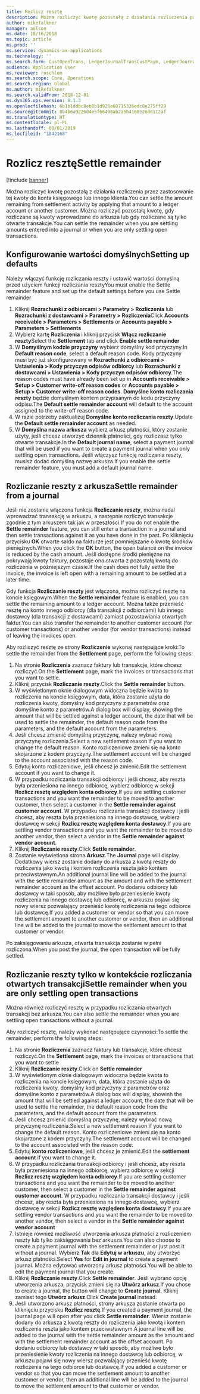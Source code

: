 ```yaml
---
title: Rozlicz resztę
description: Można rozliczyć kwotę pozostałą z działania rozliczenia przez zastosowanie tej kwoty do konta księgowego.
author: mikefalkner
manager: aolson
ms.date: 10/16/2018
ms.topic: article
ms.prod: ''
ms.service: dynamics-ax-applications
ms.technology: ''
ms.search.form: CustOpenTrans, LedgerJournalTransCustPaym, LedgerJournalTransVendPaym, VendOpenTrans
audience: Application User
ms.reviewer: roschlom
ms.search.scope: Core, Operations
ms.search.region: Global
ms.author: mikefalkner
ms.search.validFrom: 2018-12-01
ms.dyn365.ops.version: 8.1.3
ms.openlocfilehash: 6b1b1ddbc8eb8b1d926e68715336edc8e275ff29
ms.sourcegitcommit: 8b4b6a9226d4e5f66498ab2a5b4160e26dd112af
ms.translationtype: HT
ms.contentlocale: pl-PL
ms.lasthandoff: 08/01/2019
ms.locfileid: "1842168"
---
```

# <a name="settle-remainder"></a><span data-ttu-id="24148-103">Rozlicz resztę</span><span class="sxs-lookup"><span data-stu-id="24148-103">Settle remainder</span></span>

[!include [banner](../includes/banner.md)]

<span data-ttu-id="24148-104">Można rozliczyć kwotę pozostałą z działania rozliczenia przez zastosowanie tej kwoty do konta księgowego lub innego klienta.</span><span class="sxs-lookup"><span data-stu-id="24148-104">You can settle the amount remaining from settlement activity by applying that amount to a ledger account or another customer.</span></span> <span data-ttu-id="24148-105">Można rozliczyć pozostałą kwotę, gdy rozliczane są kwoty wprowadzane do arkusza lub gdy rozliczane są tylko otwarte transakcje.</span><span class="sxs-lookup"><span data-stu-id="24148-105">You can settle the remainder when you are settling amounts entered into a journal or when you are only settling open transactions.</span></span>

## <a name="setting-up-defaults"></a><span data-ttu-id="24148-106">Konfigurowanie wartości domyślnych</span><span class="sxs-lookup"><span data-stu-id="24148-106">Setting up defaults</span></span> 
<span data-ttu-id="24148-107">Należy włączyć funkcję rozliczania reszty i ustawić wartości domyślną przed użyciem funkcji rozliczania reszty</span><span class="sxs-lookup"><span data-stu-id="24148-107">You must enable the Settle remainder feature and set up the default settings before you use Settle remainder</span></span>

1)  <span data-ttu-id="24148-108">Kliknij **Rozrachunki z odbiorcami > Parametry > Rozliczenia** lub **Rozrachunki z dostawcami > Parametry > Rozliczenia**</span><span class="sxs-lookup"><span data-stu-id="24148-108">Click **Accounts receivable > Parameters > Settlements** or **Accounts payable > Parameters > Settlements**</span></span>
2)  <span data-ttu-id="24148-109">Wybierz kartę **Rozliczenia** i kliknij przycisk **Włącz rozliczanie reszty**</span><span class="sxs-lookup"><span data-stu-id="24148-109">Select the **Settlement** tab and click **Enable settle remainder**</span></span>
3)  <span data-ttu-id="24148-110">W **Domyślnym kodzie przyczyny** wybierz domyślny kod przyczyny.</span><span class="sxs-lookup"><span data-stu-id="24148-110">In **Default reason code**, select a default reason code.</span></span> <span data-ttu-id="24148-111">Kody przyczyny musi być już skonfigurowany w **Rozrachunki z odbiorcami > Ustawienia > Kody przyczyn odpisów odbiorcy** lub **Rozrachunki z dostawcami > Ustawienia > Kody przyczyn odpisów odbiorcy**.</span><span class="sxs-lookup"><span data-stu-id="24148-111">The reason codes must have already been set up in **Accounts receivable > Setup > Customer write-off reason codes** or **Accounts payable > Setup > Customer write-off reason codes**.</span></span> <span data-ttu-id="24148-112">**Domyślne konto rozliczania reszty** będzie domyślnym kontem przypisanym do kodu przyczyny odpisu.</span><span class="sxs-lookup"><span data-stu-id="24148-112">The **Default settle remainder account** will default to the account assigned to the write-off reason code.</span></span>
3)  <span data-ttu-id="24148-113">W razie potrzeby zaktualizuj **Domyślne konto rozliczania reszty**.</span><span class="sxs-lookup"><span data-stu-id="24148-113">Update the **Default settle remainder account** as needed.</span></span>
4)  <span data-ttu-id="24148-114">W **Domyślna nazwa arkusza** wybierz arkusz płatności, który zostanie użyty, jeśli chcesz utworzyć dziennik płatności, gdy rozliczasz tylko otwarte transakcje.</span><span class="sxs-lookup"><span data-stu-id="24148-114">In the **Default journal name**, select a payment journal that will be used if you want to create a payment journal when you only settling open transactions.</span></span> <span data-ttu-id="24148-115">Jeśli włączysz funkcję rozliczania reszty, musisz dodać domyślną nazwę arkusza.</span><span class="sxs-lookup"><span data-stu-id="24148-115">If you enable the settle remainder feature, you must add a default journal name.</span></span>

## <a name="settle-remainder-from-a-journal"></a><span data-ttu-id="24148-116">Rozliczanie reszty z arkusza</span><span class="sxs-lookup"><span data-stu-id="24148-116">Settle remainder from a journal</span></span>
<span data-ttu-id="24148-117">Jeśli nie zostanie włączona funkcja **Rozliczanie reszty**, można nadal wprowadzać transakcję w arkuszu, a następnie rozliczyć transakcje zgodnie z tym arkuszem tak jak w przeszłości.</span><span class="sxs-lookup"><span data-stu-id="24148-117">If you do not enable the **Settle remainder** feature, you can still enter a transaction in a journal and then settle transactions against it as you have done in the past.</span></span> <span data-ttu-id="24148-118">Po kliknięciu przycisku **OK** otwarte saldo na fakturze jest pomniejszane o kwotę środków pieniężnych.</span><span class="sxs-lookup"><span data-stu-id="24148-118">When you click the **OK** button, the open balance on the invoice is reduced by the cash amount.</span></span> <span data-ttu-id="24148-119">Jeśli dostępne środki pieniężne na pokrywają kwoty faktury, pozostaje ona otwarta z pozostałą kwotą do rozliczenia w późniejszym czasie.</span><span class="sxs-lookup"><span data-stu-id="24148-119">If the cash does not fully settle the invoice, the invoice is left open with a remaining amount to be settled at a later time.</span></span>

<span data-ttu-id="24148-120">Gdy funkcja **Rozliczanie reszty** jest włączona, można rozliczyć resztę na koncie księgowym.</span><span class="sxs-lookup"><span data-stu-id="24148-120">When the **Settle remainder** feature is enabled, you can settle the remaining amount to a ledger account.</span></span> <span data-ttu-id="24148-121">Można także przenieść resztę na konto innego odbiorcy (dla transakcji z odbiorcami) lub innego dostawcy (dla transakcji z dostawcami) zamiast pozostawiania otwartych faktur.</span><span class="sxs-lookup"><span data-stu-id="24148-121">You can also transfer the remainder to another customer account (for customer transactions) or another vendor (for vendor transactions) instead of leaving the invoices open.</span></span> 

<span data-ttu-id="24148-122">Aby rozliczyć resztę ze strony **Rozliczenie** wykonaj następujące kroki:</span><span class="sxs-lookup"><span data-stu-id="24148-122">To settle the remainder from the **Settlement** page, perform the following steps:</span></span>

1)  <span data-ttu-id="24148-123">Na stronie **Rozliczenia** zaznacz faktury lub transakcje, które chcesz rozliczyć.</span><span class="sxs-lookup"><span data-stu-id="24148-123">On the **Settlement** page, mark the invoices or transactions that you want to settle.</span></span>
2)  <span data-ttu-id="24148-124">Kliknij przycisk **Rozliczanie reszty**.</span><span class="sxs-lookup"><span data-stu-id="24148-124">Click the **Settle remainder** button.</span></span>
3)  <span data-ttu-id="24148-125">W wyświetlonym oknie dialogowym widoczna będzie kwota to rozliczenia na koncie księgowym, data, która zostanie użyta do rozliczenia kwoty, domyślny kod przyczyny z parametrów oraz domyślne konto z parametrów.</span><span class="sxs-lookup"><span data-stu-id="24148-125">A dialog box will display, showing the amount that will be settled against a ledger account, the date that will be used to settle the remainder, the default reason code from the parameters, and the default account from the parameters.</span></span> 
4)  <span data-ttu-id="24148-126">Jeśli chcesz zmienić domyślną przyczynę, należy wybrać nową przyczynę rozliczenia.</span><span class="sxs-lookup"><span data-stu-id="24148-126">Select a new settlement reason if you want to change the default reason.</span></span> <span data-ttu-id="24148-127">Konto rozliczeniowe zmieni się na konto skojarzone z kodem przyczyny.</span><span class="sxs-lookup"><span data-stu-id="24148-127">The settlement account will be changed to the account associated with the reason code.</span></span>
5)  <span data-ttu-id="24148-128">Edytuj konto rozliczeniowe, jeśli chcesz je zmienić.</span><span class="sxs-lookup"><span data-stu-id="24148-128">Edit the settlement account if you want to change it.</span></span>
6)  <span data-ttu-id="24148-129">W przypadku rozliczania transakcji odbiorcy i jeśli chcesz, aby reszta była przeniesiona na innego odbiorcę, wybierz odbiorcę w sekcji **Rozlicz resztę względem konta odbiorcy**.</span><span class="sxs-lookup"><span data-stu-id="24148-129">If you are settling customer transactions and you want the remainder to be moved to another customer, then select a customer in the **Settle remainder against customer account**.</span></span> <span data-ttu-id="24148-130">W przypadku rozliczania transakcji dostawcy i jeśli chcesz, aby reszta była przeniesiona na innego dostawcę, wybierz dostawcę w sekcji **Rozlicz resztę względem konta dostawcy**.</span><span class="sxs-lookup"><span data-stu-id="24148-130">If you are settling vendor transactions and you want the remainder to be moved to another vendor, then select a vendor in the **Settle remainder against vendor account**.</span></span>
6)  <span data-ttu-id="24148-131">Kliknij **Rozliczanie reszty**.</span><span class="sxs-lookup"><span data-stu-id="24148-131">Click **Settle remainder**.</span></span>
7)  <span data-ttu-id="24148-132">Zostanie wyświetlona strona **Arkusz**.</span><span class="sxs-lookup"><span data-stu-id="24148-132">The **Journal** page will display.</span></span> <span data-ttu-id="24148-133">Dodatkowy wiersz zostanie dodany do arkusza z kwotą reszty do rozliczenia jako kwotą i kontem rozliczenia reszta jako kontem przeciwstawnym.</span><span class="sxs-lookup"><span data-stu-id="24148-133">An additional journal line will be added to the journal with the settle remainder amount as the amount and with the settlement remainder account as the offset account.</span></span> <span data-ttu-id="24148-134">Po dodaniu odbiorcy lub dostawcy w taki sposób, aby możliwe było przeniesienie kwoty rozliczenia na innego dostawcę lub odbiorcę, w arkuszu pojawi się nowy wiersz pozwalający przenieść kwotę rozliczenia na tego odbiorce lub dostawcę.</span><span class="sxs-lookup"><span data-stu-id="24148-134">If you added a customer or vendor so that you can move the settlement amount to another customer or vendor, then an additional line will be added to the journal to move the settlement amount to that customer or vendor.</span></span>

<span data-ttu-id="24148-135">Po zaksięgowaniu arkusza, otwarta transakcja zostanie w pełni rozliczona.</span><span class="sxs-lookup"><span data-stu-id="24148-135">When you post the journal, the open transaction will be fully settled.</span></span> 

## <a name="settle-remainder-when-you-are-only-settling-open-transactions"></a><span data-ttu-id="24148-136">Rozliczanie reszty tylko w kontekście rozliczania otwartych transakcji</span><span class="sxs-lookup"><span data-stu-id="24148-136">Settle remainder when you are only settling open transactions</span></span>
<span data-ttu-id="24148-137">Można również rozliczyć resztę w przypadku rozliczania otwartych transakcji bez arkusza.</span><span class="sxs-lookup"><span data-stu-id="24148-137">You can also settle the remainder when you are settling open transactions without a journal.</span></span>

<span data-ttu-id="24148-138">Aby rozliczyć resztę, należy wykonać następujące czynności:</span><span class="sxs-lookup"><span data-stu-id="24148-138">To settle the remainder, perform the following steps:</span></span>

1)  <span data-ttu-id="24148-139">Na stronie **Rozliczenia** zaznacz faktury lub transakcje, które chcesz rozliczyć.</span><span class="sxs-lookup"><span data-stu-id="24148-139">On the **Settlement** page, mark the invoices or transactions that you want to settle</span></span>
2)  <span data-ttu-id="24148-140">Kliknij **Rozliczanie reszty**.</span><span class="sxs-lookup"><span data-stu-id="24148-140">Click on **Settle remainder**</span></span>
3)  <span data-ttu-id="24148-141">W wyświetlonym oknie dialogowym widoczna będzie kwota to rozliczenia na koncie księgowym, data, która zostanie użyta do rozliczenia kwoty, domyślny kod przyczyny z parametrów oraz domyślne konto z parametrów.</span><span class="sxs-lookup"><span data-stu-id="24148-141">A dialog box will display, showinh the amount that will be settled against a ledger account, the date that will be used to settle the remainder, the default reason code from the parameters, and the default account from the parameters.</span></span> 
4)  <span data-ttu-id="24148-142">Jeśli chcesz zmienić domyślną przyczynę, należy wybrać nową przyczynę rozliczenia.</span><span class="sxs-lookup"><span data-stu-id="24148-142">Select a new settlement reason if you want to change the default reason.</span></span> <span data-ttu-id="24148-143">Konto rozliczeniowe zmieni się na konto skojarzone z kodem przyczyny.</span><span class="sxs-lookup"><span data-stu-id="24148-143">The settlement account will be changed to the account associated with the reason code.</span></span>
5)  <span data-ttu-id="24148-144">Edytuj **konto rozliczeniowe**, jeśli chcesz je zmienić.</span><span class="sxs-lookup"><span data-stu-id="24148-144">Edit the **settlement account** if you want to change it.</span></span>
6)  <span data-ttu-id="24148-145">W przypadku rozliczania transakcji odbiorcy i jeśli chcesz, aby reszta była przeniesiona na innego odbiorcę, wybierz odbiorcę w sekcji **Rozlicz resztę względem konta odbiorcy**.</span><span class="sxs-lookup"><span data-stu-id="24148-145">If you are settling customer transactions and you want the remainder to be moved to another customer, then select a customer in the **Settle remainder against customer account**.</span></span> <span data-ttu-id="24148-146">W przypadku rozliczania transakcji dostawcy i jeśli chcesz, aby reszta była przeniesiona na innego dostawcę, wybierz dostawcę w sekcji **Rozlicz resztę względem konta dostawcy**.</span><span class="sxs-lookup"><span data-stu-id="24148-146">If you are settling vendor transactions and you want the remainder to be moved to another vendor, then select a vendor in the **Settle remainder against vendor account**</span></span>
7)  <span data-ttu-id="24148-147">Istnieje również możliwość utworzenia arkusza płatności z rozliczeniem reszty lub tylko zaksięgowania bez arkusza.</span><span class="sxs-lookup"><span data-stu-id="24148-147">You can also choose to create a payment journal with the settlement remainder or just post it without a journal.</span></span> <span data-ttu-id="24148-148">Wybierz **Tak** dla **Edytuj w arkuszu**, aby utworzyć arkusz płatności.</span><span class="sxs-lookup"><span data-stu-id="24148-148">Select **Yes** for **Edit in journal** to create a payment journal.</span></span> <span data-ttu-id="24148-149">Można edytować utworzony arkusz płatności.</span><span class="sxs-lookup"><span data-stu-id="24148-149">You will be able to edit the payment journal that you create.</span></span>
8)  <span data-ttu-id="24148-150">Kliknij **Rozliczanie reszty**.</span><span class="sxs-lookup"><span data-stu-id="24148-150">Click **Settle remainder**.</span></span> <span data-ttu-id="24148-151">Jeśli wybrano opcję utworzenia arkusza, przycisk zmieni się na **Utwórz arkusz**.</span><span class="sxs-lookup"><span data-stu-id="24148-151">If you chose to create a journal, the button will change to **Create journal**.</span></span> <span data-ttu-id="24148-152">Kliknij zamiast tego **Utwórz arkusz**.</span><span class="sxs-lookup"><span data-stu-id="24148-152">Click **Create journal** instead.</span></span>
9)  <span data-ttu-id="24148-153">Jeśli utworzono arkusz płatności, strony arkusza zostanie otwarta po kliknięciu przycisku **Rozlicz resztę**.</span><span class="sxs-lookup"><span data-stu-id="24148-153">If you created a payment journal, the journal page will open after you click **Settle remainder**.</span></span> <span data-ttu-id="24148-154">Wiersz zostanie dodany do arkusza z kwotą reszty do rozliczenia jako kwotą i kontem rozliczenia reszta jako kontem przeciwstawnym.</span><span class="sxs-lookup"><span data-stu-id="24148-154">A journal line will be added to the journal with the settle remainder amount as the amount and with the settlement remainder account as the offset account.</span></span> <span data-ttu-id="24148-155">Po dodaniu odbiorcy lub dostawcy w taki sposób, aby możliwe było przeniesienie kwoty rozliczenia na innego dostawcę lub odbiorcę, w arkuszu pojawi się nowy wiersz pozwalający przenieść kwotę rozliczenia na tego odbiorce lub dostawcę.</span><span class="sxs-lookup"><span data-stu-id="24148-155">If you added a customer or vendor so that you can move the settlement amount to another customer or vendor, then an additional line will be added to the journal to move the settlement amount to that customer or vendor.</span></span>
